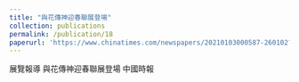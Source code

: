 ```yaml
---
title: "與花傳神迎春聯展登場"
collection: publications
permalink: /publication/18
paperurl: 'https://www.chinatimes.com/newspapers/20210103000587-260102?chdtv'
---
```


展覽報導	與花傳神迎春聯展登場
中國時報